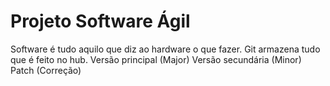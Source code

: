 # Projeto Software Ágil

Software é tudo aquilo que diz ao hardware o que fazer.
Git armazena tudo que é feito no hub.
Versão principal (Major)
Versão secundária (Minor)
Patch (Correção)
